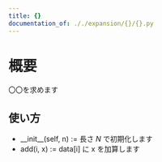```yaml
---
title: {}
documentation_of: ././expansion/{}/{}.py
---
```


# 概要
〇〇を求めます

## 使い方

- \_\_init\_\_(self, n) := 長さ $N$ で初期化します
- add(i, x) := data[i] に x を加算します
